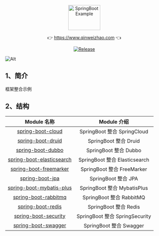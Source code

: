 <p align="center">
  <a class="logo" href="https://github.com/qinweizhao/qwz-integration">
    <img src="https://cdn.jsdelivr.net/gh/qinweizhao/qwz-integration@master/logo.png" height="80" width="45%" alt="SpringBootExample">
  </a>
</p>

<p align="center">
👉 <a href="https://www.qinweizhao.com">https://www.qinweizhao.com</a> 👈
</p>

<p align="center">
  <a href="https://github.com/qinweizhao/qwz-integration" target="_blank">
    <img src="https://img.shields.io/badge/Release-1.0.0-green" alt="Release"/>
  </a>
</p>


![Alt](https://repobeats.axiom.co/api/embed/e116d68183dceebf4b9e595c9dbd6745fad50d3a.svg "Repobeats analytics image")

## 1、简介

框架整合示例

## 2、结构

| Module 名称                                      | Module 介绍                    |
| :----------------------------------------------: | :----------------------------: |
| [spring-boot-cloud](./spring-boot-cloud)         | SpringBoot 整合 SpringCloud          |
| [spring-boot-druid](./spring-boot-druid)         | SpringBoot 整合 Druid          |
| [spring-boot-dubbo](./spring-boot-dubbo)         | SpringBoot 整合 Dubbo          |
| [spring-boot-elasticsearch](./spring-boot-elasticsearch)         | SpringBoot 整合 Elasticsearch          |
| [spring-boot-freemarker](./spring-boot-freemarker)         | SpringBoot 整合 FreeMarker          |
| [spring-boot-jpa](./spring-boot-jpa)         | SpringBoot 整合 JPA          |
| [spring-boot-mybatis-plus](./spring-boot-mybatis-plus)         | SpringBoot 整合 MybatisPlus          |
| [spring-boot-rabbitmq](./spring-boot-rabbitmq)   | SpringBoot 整合 RabbitMQ       |
| [spring-boot-redis](./spring-boot-redis)         | SpringBoot 整合 Redis          |
| [spring-boot-security](./spring-boot-security)   | SpringBoot 整合 SpringSecurity |
| [spring-boot-swagger](./spring-boot-swagger)     | SpringBoot 整合 Swagger        |
